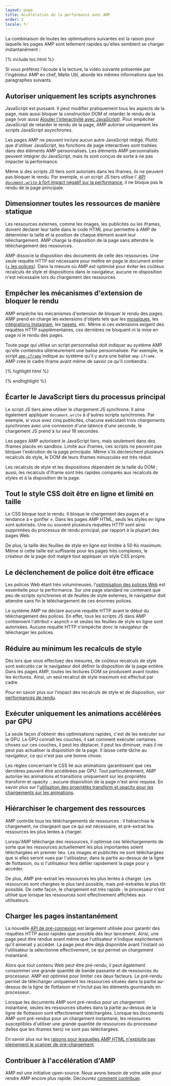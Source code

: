 ```yaml
---
layout: page
title: Accélération de la performance avec AMP
order: 2
locale: fr
---
```


La combinaison de toutes les optimisations suivantes est la raison pour laquelle les pages AMP sont tellement rapides qu'elles semblent se charger instantanément :

{% include toc.html %}

Si vous préférez l'écoute à la lecture, la vidéo suivante présentée par l'ingénieur AMP en chef, Malte Ubl, aborde les mêmes informations que les paragraphes suivants.

<amp-youtube
    data-videoid="hVRkG1CQScA"
    layout="responsive"
    width="480" height="270">
</amp-youtube>

## Autoriser uniquement les scripts asynchrones

JavaScript est puissant.
Il peut modifier pratiquement tous les aspects de la page,
mais aussi bloquer la construction DOM et retarder le rendu de la page
(voir aussi [Ajouter l'interactivité avec JavaScript](https://developers.google.com/web/fundamentals/performance/critical-rendering-path/adding-interactivity-with-javascript)).
Pour empêcher JavaScript de retarder le rendu de la page,
AMP autorise uniquement les scripts JavaScript asynchrones. 

Les pages AMP ne peuvent inclure aucun autre JavaScript rédigé.
Plutôt que d'utiliser JavaScript,
les fonctions de page interactives sont traitées dans des éléments AMP personnalisés.
Les éléments AMP personnalisés peuvent intégrer du JavaScript,
mais ils sont conçus de sorte à ne pas impacter la performance.

Même si des scripts JS tiers sont autorisés dans les iframes,
ils ne peuvent pas bloquer le rendu.
Par exemple, si un script JS tiers utilise l'
[API `document.write` à fort impact négatif sur la performance](http://www.stevesouders.com/blog/2012/04/10/dont-docwrite-scripts/),
il ne bloque pas le rendu de la page principale.

## Dimensionner toutes les ressources de manière statique

Les ressources externes, comme les images, les publicités ou les iframes, doivent déclarer leur taille dans le code HTML
pour permettre à AMP de déterminer la taille et la position de chaque élément avant leur téléchargement.
AMP charge la disposition de la page sans attendre le téléchargement des ressources.

AMP dissocie la disposition des documents de celle des ressources.
Une seule requête HTTP est nécessaire pour mettre en page le document entier 
([+ les polices](#font-triggering-must-be-efficient)).
Dans la mesure où AMP est optimisé pour éviter les coûteux recalculs de style et dispositions dans le navigateur,
aucune re-disposition n'est nécessaire lors du chargement des ressources.

## Empêcher les mécanismes d'extension de bloquer le rendu

AMP empêche les mécanismes d'extension de bloquer le rendu des pages.
AMP prend en charge les extensions d'objets tels que les
[mosaïques](/docs/reference/extended/amp-lightbox.html), les
[intégrations Instagram](/docs/reference/extended/amp-instagram.html), les
[tweets](/docs/reference/extended/amp-twitter.html), etc.
Même si ces extensions exigent des requêtes HTTP supplémentaires,
ces dernières ne bloquent ni la mise en page ni le rendu des pages. 

Toute page qui utilise un script personnalisé doit indiquer au système AMP
qu'elle contiendra ultérieurement une balise personnalisée.
Par exemple, le script [`amp-iframe`](/docs/reference/extended/amp-iframe.html)
indique au système qu'il y aura une balise `amp-iframe`.
AMP crée le cadre iframe avant même de savoir ce qu'il contiendra : 

{% highlight html %}
<script async custom-element="amp-iframe" src="https://cdn.ampproject.org/v0/amp-youtube-0.1.js"></script>
{% endhighlight %}

## Écarter le JavaScript tiers du processus principal

Le script JS tiers aime utiliser le chargement JS synchrone.
Il aime également appliquer `document.write` à d'autres scripts synchrones.
Par exemple, si vous avez cinq publicités, chacune exécutant
trois chargements synchrones avec une connexion
d'une latence d'une seconde, le chargement JS prend à lui seul 18 secondes. 

Les pages AMP autorisent le JavaScript tiers, mais seulement dans des iframes placés en sandbox.
Limité aux iframes, ces scripts ne peuvent pas bloquer l'exécution de la page principale.
Même s'ils déclenchent plusieurs recalculs de style,
le DOM de leurs iframes minuscules est très réduit. 

Les recalculs de style et les dispositions dépendent de la taille du DOM ; 
aussi, les recalculs d'iframe sont très rapides
comparés aux recalculs de styles et à la disposition de la page.

## Tout le style CSS doit être en ligne et limité en taille

Le CSS bloque tout le rendu. Il bloque le chargement des pages et a tendance à « gonfler ».
Dans les pages AMP HTML, seuls les styles en ligne sont autorisés.
Une ou souvent plusieurs requêtes HTTP sont ainsi supprimées du processus de rendu principal,
par rapport à la plupart des pages Web.

De plus, la taille des feuilles de style en ligne est limitée à 50 Ko maximum.
Même si cette taille est suffisante pour les pages très complexes,
le créateur de la page doit malgré tout appliquer un style CSS propre.

## Le déclenchement de police doit être efficace

Les polices Web étant très volumineuses, 
l'[optimisation des polices Web](https://developers.google.com/web/fundamentals/performance/optimizing-content-efficiency/webfont-optimization)
est essentielle pour la performance.
Sur une page standard ne contenant que peu de scripts synchrones et de feuilles de style externes,
le navigateur doit attendre sans fin le téléchargement de ces énormes polices.

Le système AMP ne déclare aucune requête HTTP avant le début du téléchargement des polices.
En effet, tous les scripts JS dans AMP contiennent l'attribut « asynch »
et seules les feuilles de style en ligne sont autorisées.
Aucune requête HTTP n'empêche donc le navigateur de télécharger les polices.

## Réduire au minimum les recalculs de style

Dès lors que vous effectuez des mesures, de coûteux recalculs de style sont exécutés
car le navigateur doit définir la disposition de la page entière.
Dans les pages AMP, toutes les lectures DOM se produisent avant toutes les écritures.
Ainsi, un seul recalcul de style maximum est effectué par cadre.

Pour en savoir plus sur l'impact des recalculs de style et de disposition, voir 
[performances de rendu](https://developers.google.com/web/fundamentals/performance/rendering/).

## Exécuter uniquement les animations accélérées par GPU

La seule façon d'obtenir des optimisations rapides, c'est de les exécuter sur le GPU.
Le GPU connaît les couches, il sait comment exécuter certaines choses sur ces couches,
il peut les déplacer, il peut les diminuer, mais il ne peut pas actualiser
la disposition de la page. Il laisse cette tâche au navigateur, ce qui n'est pas une bonne chose.

Les règles concernant le CSS lié aux animations garantissent que ces dernières peuvent être accélérées par GPU.
Tout particulièrement, AMP autorise les animations et transitions uniquement sur les propriétés transform et opacity
 ; aucune disposition de la page n'est ainsi requise.
En savoir plus sur
l'[utilisation des propriétés transform et opacity pour les changements sur les animations](https://developers.google.com/web/fundamentals/performance/rendering/stick-to-compositor-only-properties-and-manage-layer-count).

## Hiérarchiser le chargement des ressources

AMP contrôle tous les téléchargements de ressources : il hiérarchise
le chargement, ne chargeant que ce qui est nécessaire, et pré-extrait les ressources les plus lentes à charger. 

Lorsqu'AMP télécharge des ressources, il optimise ces téléchargements
de sorte que les ressources actuellement les plus importantes soient téléchargées en premier lieu.
Les images et publicités ne sont téléchargées que si elles seront vues par l'utilisateur,
dans la partie au-dessus de la ligne de flottaison, ou si l'utilisateur fera défiler rapidement la page pour y accéder.  

De plus, AMP pré-extrait les ressources les plus lentes à charger.
Les ressources sont chargées le plus tard possible, mais pré-extraites le plus tôt possible.
De cette façon, le chargement est très rapide ; le processeur
n'est utilisé que lorsque les ressources sont effectivement affichées aux utilisateurs.

## Charger les pages instantanément

La nouvelle [API de pré-connexion](http://www.w3.org/TR/resource-hints/#dfn-preconnect)
est largement utilisée pour garantir des requêtes HTTP aussi rapides que possible dès leur lancement.
Ainsi,
une page peut être rendue avant même que l'utilisateur n'indique explicitement qu'il aimerait y accéder.
La page peut être déjà disponible avant l'instant où l'utilisateur la sélectionne effectivement,
ce qui permet un chargement instantané.

Alors que tout contenu Web peut être pré-rendu,
il peut également consommer une grande quantité de bande passante et de ressources du processeur. AMP est optimisé pour limiter ces deux facteurs. Le pré-rendu permet de télécharger uniquement les ressources situées
dans la partie au-dessus de la ligne de flottaison et n'inclut pas les éléments gourmands en processeur.

Lorsque les documents AMP sont pré-rendus pour un chargement instantané,
seules les ressources situées dans la partie au-dessus de la ligne de flottaison sont effectivement téléchargées.
Lorsque les documents AMP sont pré-rendus pour un chargement instantané,
les ressources susceptibles d'utiliser une grande quantité de ressources du processeur (telles que les iframes tiers) ne sont pas téléchargées. 

En savoir plus sur
les [raisons pour lesquelles AMP HTML n'exploite pas pleinement le scanner de pré-chargement](https://medium.com/@cramforce/why-amp-html-does-not-take-full-advantage-of-the-preload-scanner-7e7f788aa94e).

## Contribuer à l'accélération d'AMP
AMP est une initiative open-source.
Nous avons besoin de votre aide pour rendre AMP encore plus rapide.
Découvrez [comment contribuer](/docs/support/contribute.html).
